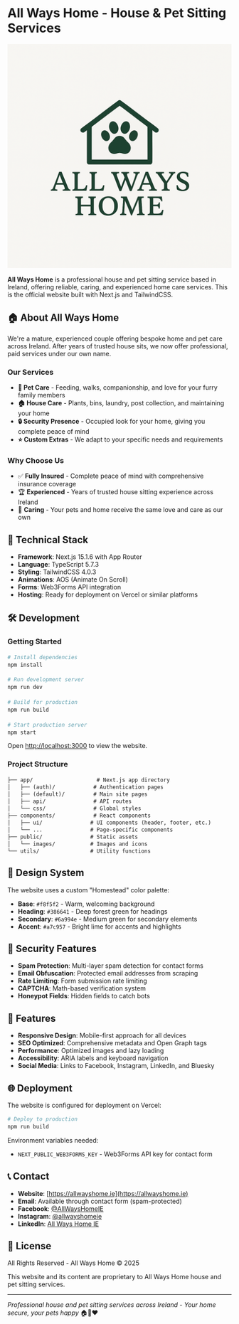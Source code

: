 # All Ways Home - House & Pet Sitting Services

![All Ways Home](public/images/allwayshomelogo.png)

**All Ways Home** is a professional house and pet sitting service based in Ireland, offering reliable, caring, and experienced home care services. This is the official website built with Next.js and TailwindCSS.

## 🏠 About All Ways Home

We're a mature, experienced couple offering bespoke home and pet care across Ireland. After years of trusted house sits, we now offer professional, paid services under our own name.

### Our Services

- **🐾 Pet Care** - Feeding, walks, companionship, and love for your furry family members
- **🏠 House Care** - Plants, bins, laundry, post collection, and maintaining your home
- **🔒 Security Presence** - Occupied look for your home, giving you complete peace of mind
- **⭐ Custom Extras** - We adapt to your specific needs and requirements

### Why Choose Us

- ✅ **Fully Insured** - Complete peace of mind with comprehensive insurance coverage
- 🏆 **Experienced** - Years of trusted house sitting experience across Ireland
- 💚 **Caring** - Your pets and home receive the same love and care as our own

## 🚀 Technical Stack

- **Framework**: Next.js 15.1.6 with App Router
- **Language**: TypeScript 5.7.3
- **Styling**: TailwindCSS 4.0.3
- **Animations**: AOS (Animate On Scroll)
- **Forms**: Web3Forms API integration
- **Hosting**: Ready for deployment on Vercel or similar platforms

## 🛠️ Development

### Getting Started

```bash
# Install dependencies
npm install

# Run development server
npm run dev

# Build for production
npm run build

# Start production server
npm start
```

Open [http://localhost:3000](http://localhost:3000) to view the website.

### Project Structure

```
├── app/                    # Next.js app directory
│   ├── (auth)/            # Authentication pages
│   ├── (default)/         # Main site pages
│   ├── api/               # API routes
│   └── css/               # Global styles
├── components/            # React components
│   ├── ui/               # UI components (header, footer, etc.)
│   └── ...               # Page-specific components
├── public/               # Static assets
│   └── images/           # Images and icons
└── utils/                # Utility functions
```

## 🎨 Design System

The website uses a custom "Homestead" color palette:

- **Base**: `#f8f5f2` - Warm, welcoming background
- **Heading**: `#386641` - Deep forest green for headings
- **Secondary**: `#6a994e` - Medium green for secondary elements
- **Accent**: `#a7c957` - Bright lime for accents and highlights

## 🔐 Security Features

- **Spam Protection**: Multi-layer spam detection for contact forms
- **Email Obfuscation**: Protected email addresses from scraping
- **Rate Limiting**: Form submission rate limiting
- **CAPTCHA**: Math-based verification system
- **Honeypot Fields**: Hidden fields to catch bots

## 📱 Features

- **Responsive Design**: Mobile-first approach for all devices
- **SEO Optimized**: Comprehensive metadata and Open Graph tags
- **Performance**: Optimized images and lazy loading
- **Accessibility**: ARIA labels and keyboard navigation
- **Social Media**: Links to Facebook, Instagram, LinkedIn, and Bluesky

## 🌐 Deployment

The website is configured for deployment on Vercel:

```bash
# Deploy to production
npm run build
```

Environment variables needed:

- `NEXT_PUBLIC_WEB3FORMS_KEY` - Web3Forms API key for contact form

## 📞 Contact

- **Website**: [https://allwayshome.ie](https://allwayshome.ie)
- **Email**: Available through contact form (spam-protected)
- **Facebook**: [@AllWaysHomeIE](https://www.facebook.com/people/All-Ways-Home-IE/61578356010210/)
- **Instagram**: [@allwayshomeie](https://www.instagram.com/allwayshomeie/)
- **LinkedIn**: [All Ways Home IE](https://www.linkedin.com/company/all-ways-home-ie)

## 📄 License

All Rights Reserved - All Ways Home © 2025

This website and its content are proprietary to All Ways Home house and pet sitting services.

---

_Professional house and pet sitting services across Ireland - Your home secure, your pets happy_ 🏠🐾❤️
